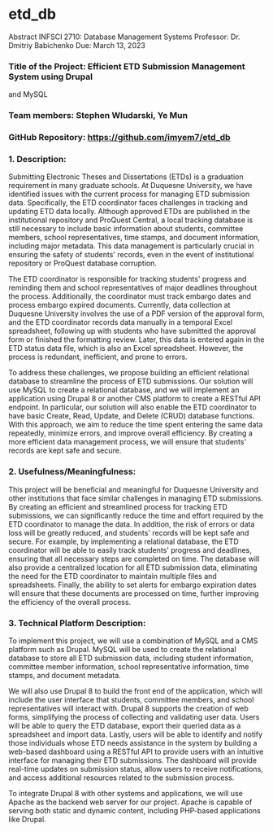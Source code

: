 # etd_db
Abstract
INFSCI 2710: Database Management Systems
Professor: Dr. Dmitriy Babichenko
Due: March 13, 2023
### Title of the Project: Efficient ETD Submission Management System using Drupal 
and MySQL
### Team members: Stephen Wludarski, Ye Mun
### GitHub Repository: https://github.com/imyem7/etd_db

### 1.	Description: 

Submitting Electronic Theses and Dissertations (ETDs) is a graduation requirement in 
many graduate schools. At Duquesne University, we have identified issues with the 
current process for managing ETD submission data. Specifically, the ETD coordinator 
faces challenges in tracking and updating ETD data locally. Although approved ETDs 
are published in the institutional repository and ProQuest Central, a local tracking 
database is still necessary to include basic information about students, committee 
members, school representatives, time stamps, and document information, including 
major metadata. This data management is particularly crucial in ensuring the safety 
of students' records, even in the event of institutional repository or ProQuest 
database corruption. 

The ETD coordinator is responsible for tracking students' progress and reminding 
them and school representatives of major deadlines throughout the process. 
Additionally, the coordinator must track embargo dates and process embargo expired 
documents. Currently, data collection at Duquesne University involves the use of a 
PDF version of the approval form, and the ETD coordinator records data manually in a 
temporal Excel spreadsheet, following up with students who have submitted the 
approval form or finished the formatting review. Later, this data is entered again 
in the ETD status data file, which is also an Excel spreadsheet. However, the 
process is redundant, inefficient, and prone to errors. 

To address these challenges, we propose building an efficient relational database to 
streamline the process of ETD submissions. Our solution will use MySQL to create a 
relational database, and we will implement an application using Drupal 8 or another 
CMS platform to create a RESTful API endpoint. In particular, our solution will also 
enable the ETD coordinator to have basic Create, Read, Update, and Delete (CRUD) 
database functions. With this approach, we aim to reduce the time spent entering the 
same data repeatedly, minimize errors, and improve overall efficiency. By creating a 
more efficient data management process, we will ensure that students' records are 
kept safe and secure.



### 2.	Usefulness/Meaningfulness: 

This project will be beneficial and meaningful for Duquesne University and other 
institutions that face similar challenges in managing ETD submissions. By creating 
an efficient and streamlined process for tracking ETD submissions, we can 
significantly reduce the time and effort required by the ETD coordinator to manage 
the data. In addition, the risk of errors or data loss will be greatly reduced, and 
students' records will be kept safe and secure.
For example, by implementing a relational database, the ETD coordinator will be able 
to easily track students' progress and deadlines, ensuring that all necessary steps 
are completed on time. The database will also provide a centralized location for all 
ETD submission data, eliminating the need for the ETD coordinator to maintain 
multiple files and spreadsheets. Finally, the ability to set alerts for embargo 
expiration dates will ensure that these documents are processed on time, further 
improving the efficiency of the overall process.


### 3.	Technical Platform Description: 

To implement this project, we will use a combination of MySQL and a CMS platform 
such as Drupal. MySQL will be used to create the relational database to store all 
ETD submission data, including student information, committee member information, 
school representative information, time stamps, and document metadata. 

We will also use Drupal 8 to build the front end of the application, which will 
include the user interface that students, committee members, and school 
representatives will interact with. Drupal 8 supports the creation of web forms, 
simplifying the process of collecting and validating user data.  Users will be able 
to query the ETD database, export their queried data as a spreadsheet and import 
data. Lastly, users will be able to identify and notify those individuals whose ETD 
needs assistance in the system by building a web-based dashboard using a RESTful API 
to provide users with an intuitive interface for managing their ETD submissions. The 
dashboard will provide real-time updates on submission status, allow users to 
receive notifications, and access additional resources related to the submission 
process. 

To integrate Drupal 8 with other systems and applications, we will use Apache as the 
backend web server for our project. Apache is capable of serving both static and 
dynamic content, including PHP-based applications like Drupal. 
